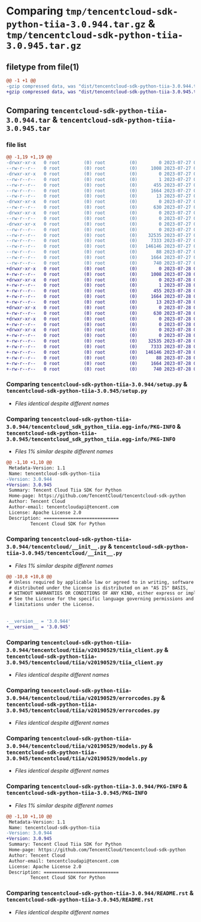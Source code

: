 # Comparing `tmp/tencentcloud-sdk-python-tiia-3.0.944.tar.gz` & `tmp/tencentcloud-sdk-python-tiia-3.0.945.tar.gz`

## filetype from file(1)

```diff
@@ -1 +1 @@
-gzip compressed data, was "dist/tencentcloud-sdk-python-tiia-3.0.944.tar", last modified: Thu Jul 27 02:25:39 2023, max compression
+gzip compressed data, was "dist/tencentcloud-sdk-python-tiia-3.0.945.tar", last modified: Fri Jul 28 00:37:41 2023, max compression
```

## Comparing `tencentcloud-sdk-python-tiia-3.0.944.tar` & `tencentcloud-sdk-python-tiia-3.0.945.tar`

### file list

```diff
@@ -1,19 +1,19 @@
-drwxr-xr-x   0 root         (0) root         (0)        0 2023-07-27 02:25:39.000000 tencentcloud-sdk-python-tiia-3.0.944/
--rw-r--r--   0 root         (0) root         (0)     1008 2023-07-27 02:25:39.000000 tencentcloud-sdk-python-tiia-3.0.944/setup.py
-drwxr-xr-x   0 root         (0) root         (0)        0 2023-07-27 02:25:39.000000 tencentcloud-sdk-python-tiia-3.0.944/tencentcloud_sdk_python_tiia.egg-info/
--rw-r--r--   0 root         (0) root         (0)        1 2023-07-27 02:25:39.000000 tencentcloud-sdk-python-tiia-3.0.944/tencentcloud_sdk_python_tiia.egg-info/dependency_links.txt
--rw-r--r--   0 root         (0) root         (0)      455 2023-07-27 02:25:39.000000 tencentcloud-sdk-python-tiia-3.0.944/tencentcloud_sdk_python_tiia.egg-info/SOURCES.txt
--rw-r--r--   0 root         (0) root         (0)     1664 2023-07-27 02:25:39.000000 tencentcloud-sdk-python-tiia-3.0.944/tencentcloud_sdk_python_tiia.egg-info/PKG-INFO
--rw-r--r--   0 root         (0) root         (0)       13 2023-07-27 02:25:39.000000 tencentcloud-sdk-python-tiia-3.0.944/tencentcloud_sdk_python_tiia.egg-info/top_level.txt
-drwxr-xr-x   0 root         (0) root         (0)        0 2023-07-27 02:25:39.000000 tencentcloud-sdk-python-tiia-3.0.944/tencentcloud/
--rw-r--r--   0 root         (0) root         (0)      630 2023-07-27 02:25:39.000000 tencentcloud-sdk-python-tiia-3.0.944/tencentcloud/__init__.py
-drwxr-xr-x   0 root         (0) root         (0)        0 2023-07-27 02:25:39.000000 tencentcloud-sdk-python-tiia-3.0.944/tencentcloud/tiia/
--rw-r--r--   0 root         (0) root         (0)        0 2023-07-27 02:25:39.000000 tencentcloud-sdk-python-tiia-3.0.944/tencentcloud/tiia/__init__.py
-drwxr-xr-x   0 root         (0) root         (0)        0 2023-07-27 02:25:39.000000 tencentcloud-sdk-python-tiia-3.0.944/tencentcloud/tiia/v20190529/
--rw-r--r--   0 root         (0) root         (0)        0 2023-07-27 02:25:39.000000 tencentcloud-sdk-python-tiia-3.0.944/tencentcloud/tiia/v20190529/__init__.py
--rw-r--r--   0 root         (0) root         (0)    32535 2023-07-27 02:25:39.000000 tencentcloud-sdk-python-tiia-3.0.944/tencentcloud/tiia/v20190529/tiia_client.py
--rw-r--r--   0 root         (0) root         (0)     7333 2023-07-27 02:25:39.000000 tencentcloud-sdk-python-tiia-3.0.944/tencentcloud/tiia/v20190529/errorcodes.py
--rw-r--r--   0 root         (0) root         (0)   146146 2023-07-27 02:25:39.000000 tencentcloud-sdk-python-tiia-3.0.944/tencentcloud/tiia/v20190529/models.py
--rw-r--r--   0 root         (0) root         (0)       88 2023-07-27 02:25:39.000000 tencentcloud-sdk-python-tiia-3.0.944/setup.cfg
--rw-r--r--   0 root         (0) root         (0)     1664 2023-07-27 02:25:39.000000 tencentcloud-sdk-python-tiia-3.0.944/PKG-INFO
--rw-r--r--   0 root         (0) root         (0)      740 2023-07-27 02:25:39.000000 tencentcloud-sdk-python-tiia-3.0.944/README.rst
+drwxr-xr-x   0 root         (0) root         (0)        0 2023-07-28 00:37:41.000000 tencentcloud-sdk-python-tiia-3.0.945/
+-rw-r--r--   0 root         (0) root         (0)     1008 2023-07-28 00:37:41.000000 tencentcloud-sdk-python-tiia-3.0.945/setup.py
+drwxr-xr-x   0 root         (0) root         (0)        0 2023-07-28 00:37:41.000000 tencentcloud-sdk-python-tiia-3.0.945/tencentcloud_sdk_python_tiia.egg-info/
+-rw-r--r--   0 root         (0) root         (0)        1 2023-07-28 00:37:41.000000 tencentcloud-sdk-python-tiia-3.0.945/tencentcloud_sdk_python_tiia.egg-info/dependency_links.txt
+-rw-r--r--   0 root         (0) root         (0)      455 2023-07-28 00:37:41.000000 tencentcloud-sdk-python-tiia-3.0.945/tencentcloud_sdk_python_tiia.egg-info/SOURCES.txt
+-rw-r--r--   0 root         (0) root         (0)     1664 2023-07-28 00:37:41.000000 tencentcloud-sdk-python-tiia-3.0.945/tencentcloud_sdk_python_tiia.egg-info/PKG-INFO
+-rw-r--r--   0 root         (0) root         (0)       13 2023-07-28 00:37:41.000000 tencentcloud-sdk-python-tiia-3.0.945/tencentcloud_sdk_python_tiia.egg-info/top_level.txt
+drwxr-xr-x   0 root         (0) root         (0)        0 2023-07-28 00:37:41.000000 tencentcloud-sdk-python-tiia-3.0.945/tencentcloud/
+-rw-r--r--   0 root         (0) root         (0)      630 2023-07-28 00:37:41.000000 tencentcloud-sdk-python-tiia-3.0.945/tencentcloud/__init__.py
+drwxr-xr-x   0 root         (0) root         (0)        0 2023-07-28 00:37:41.000000 tencentcloud-sdk-python-tiia-3.0.945/tencentcloud/tiia/
+-rw-r--r--   0 root         (0) root         (0)        0 2023-07-28 00:37:41.000000 tencentcloud-sdk-python-tiia-3.0.945/tencentcloud/tiia/__init__.py
+drwxr-xr-x   0 root         (0) root         (0)        0 2023-07-28 00:37:41.000000 tencentcloud-sdk-python-tiia-3.0.945/tencentcloud/tiia/v20190529/
+-rw-r--r--   0 root         (0) root         (0)        0 2023-07-28 00:37:41.000000 tencentcloud-sdk-python-tiia-3.0.945/tencentcloud/tiia/v20190529/__init__.py
+-rw-r--r--   0 root         (0) root         (0)    32535 2023-07-28 00:37:41.000000 tencentcloud-sdk-python-tiia-3.0.945/tencentcloud/tiia/v20190529/tiia_client.py
+-rw-r--r--   0 root         (0) root         (0)     7333 2023-07-28 00:37:41.000000 tencentcloud-sdk-python-tiia-3.0.945/tencentcloud/tiia/v20190529/errorcodes.py
+-rw-r--r--   0 root         (0) root         (0)   146146 2023-07-28 00:37:41.000000 tencentcloud-sdk-python-tiia-3.0.945/tencentcloud/tiia/v20190529/models.py
+-rw-r--r--   0 root         (0) root         (0)       88 2023-07-28 00:37:41.000000 tencentcloud-sdk-python-tiia-3.0.945/setup.cfg
+-rw-r--r--   0 root         (0) root         (0)     1664 2023-07-28 00:37:41.000000 tencentcloud-sdk-python-tiia-3.0.945/PKG-INFO
+-rw-r--r--   0 root         (0) root         (0)      740 2023-07-28 00:37:41.000000 tencentcloud-sdk-python-tiia-3.0.945/README.rst
```

### Comparing `tencentcloud-sdk-python-tiia-3.0.944/setup.py` & `tencentcloud-sdk-python-tiia-3.0.945/setup.py`

 * *Files identical despite different names*

### Comparing `tencentcloud-sdk-python-tiia-3.0.944/tencentcloud_sdk_python_tiia.egg-info/PKG-INFO` & `tencentcloud-sdk-python-tiia-3.0.945/tencentcloud_sdk_python_tiia.egg-info/PKG-INFO`

 * *Files 1% similar despite different names*

```diff
@@ -1,10 +1,10 @@
 Metadata-Version: 1.1
 Name: tencentcloud-sdk-python-tiia
-Version: 3.0.944
+Version: 3.0.945
 Summary: Tencent Cloud Tiia SDK for Python
 Home-page: https://github.com/TencentCloud/tencentcloud-sdk-python
 Author: Tencent Cloud
 Author-email: tencentcloudapi@tencent.com
 License: Apache License 2.0
 Description: ============================
         Tencent Cloud SDK for Python
```

### Comparing `tencentcloud-sdk-python-tiia-3.0.944/tencentcloud/__init__.py` & `tencentcloud-sdk-python-tiia-3.0.945/tencentcloud/__init__.py`

 * *Files 1% similar despite different names*

```diff
@@ -10,8 +10,8 @@
 # Unless required by applicable law or agreed to in writing, software
 # distributed under the License is distributed on an "AS IS" BASIS,
 # WITHOUT WARRANTIES OR CONDITIONS OF ANY KIND, either express or implied.
 # See the License for the specific language governing permissions and
 # limitations under the License.
 
 
-__version__ = '3.0.944'
+__version__ = '3.0.945'
```

### Comparing `tencentcloud-sdk-python-tiia-3.0.944/tencentcloud/tiia/v20190529/tiia_client.py` & `tencentcloud-sdk-python-tiia-3.0.945/tencentcloud/tiia/v20190529/tiia_client.py`

 * *Files identical despite different names*

### Comparing `tencentcloud-sdk-python-tiia-3.0.944/tencentcloud/tiia/v20190529/errorcodes.py` & `tencentcloud-sdk-python-tiia-3.0.945/tencentcloud/tiia/v20190529/errorcodes.py`

 * *Files identical despite different names*

### Comparing `tencentcloud-sdk-python-tiia-3.0.944/tencentcloud/tiia/v20190529/models.py` & `tencentcloud-sdk-python-tiia-3.0.945/tencentcloud/tiia/v20190529/models.py`

 * *Files identical despite different names*

### Comparing `tencentcloud-sdk-python-tiia-3.0.944/PKG-INFO` & `tencentcloud-sdk-python-tiia-3.0.945/PKG-INFO`

 * *Files 1% similar despite different names*

```diff
@@ -1,10 +1,10 @@
 Metadata-Version: 1.1
 Name: tencentcloud-sdk-python-tiia
-Version: 3.0.944
+Version: 3.0.945
 Summary: Tencent Cloud Tiia SDK for Python
 Home-page: https://github.com/TencentCloud/tencentcloud-sdk-python
 Author: Tencent Cloud
 Author-email: tencentcloudapi@tencent.com
 License: Apache License 2.0
 Description: ============================
         Tencent Cloud SDK for Python
```

### Comparing `tencentcloud-sdk-python-tiia-3.0.944/README.rst` & `tencentcloud-sdk-python-tiia-3.0.945/README.rst`

 * *Files identical despite different names*

